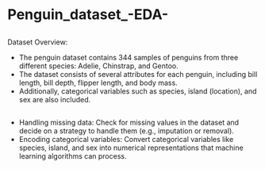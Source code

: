# Penguin_dataset_-EDA-

## 
Dataset Overview:
- The penguin dataset contains 344 samples of penguins from three different species:
Adelie, Chinstrap, and Gentoo.
- The dataset consists of several attributes for each penguin, including bill length, bill
depth, flipper length, and body mass.
- Additionally, categorical variables such as species, island (location), and sex are also
included.

## 
- Handling missing data: Check for missing values in the dataset and decide on a strategy
to handle them (e.g., imputation or removal).
- Encoding categorical variables: Convert categorical variables like species, island, and
sex into numerical representations that machine learning algorithms can process.
